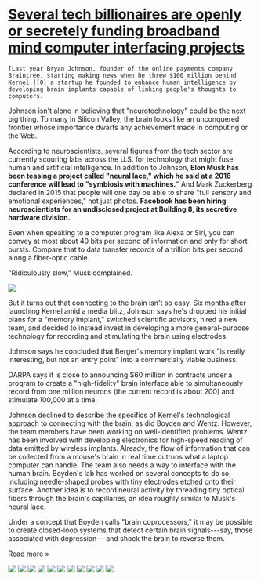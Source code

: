 # [Several tech billionaires are openly or secretely funding broadband mind computer interfacing projects](http://www.nextbigfuture.com/2017/03/several-tech-billionaires-are-openly-or.html)

    [Last year Bryan Johnson, founder of the online payments company Braintree, starting making news when he threw $100 million behind Kernel,][0] a startup he founded to enhance human intelligence by developing brain implants capable of linking people's thoughts to computers.  
  
Johnson isn't alone in believing that "neurotechnology" could be the next big thing. To many in Silicon Valley, the brain looks like an unconquered frontier whose importance dwarfs any achievement made in computing or the Web.  
  
According to neuroscientists, several figures from the tech sector are currently scouring labs across the U.S. for technology that might fuse human and artificial intelligence. In addition to Johnson, **Elon Musk has been teasing a project called "neural lace," which he said at a 2016 conference will lead to "symbiosis with machines.**" And Mark Zuckerberg declared in 2015 that people will one day be able to share "full sensory and emotional experiences," not just photos. **Facebook has been hiring neuroscientists for an undisclosed project at Building 8, its secretive hardware division.**  
  
Even when speaking to a computer program like Alexa or Siri, you can convey at most about 40 bits per second of information and only for short bursts. Compare that to data transfer records of a trillion bits per second along a fiber-optic cable.  
  
"Ridiculously slow," Musk complained.  
  

[![](https://2.bp.blogspot.com/-6WMra4O1LAQ/WMwGlpgsdvI/AAAAAAABT1A/nQAKabBkcUUjaObJGFzEkn3kcpYCDapRACLcB/s400/mind-uploading.jpg)][1]  
  
But it turns out that connecting to the brain isn't so easy. Six months after launching Kernel amid a media blitz, Johnson says he's dropped his initial plans for a "memory implant," switched scientific advisors, hired a new team, and decided to instead invest in developing a more general-purpose technology for recording and stimulating the brain using electrodes.  
  
Johnson says he concluded that Berger's memory implant work "is really interesting, but not an entry point" into a commercially viable business.  
  
DARPA says it is close to announcing $60 million in contracts under a program to create a "high-fidelity" brain interface able to simultaneously record from one million neurons (the current record is about 200) and stimulate 100,000 at a time.  
  
Johnson declined to describe the specifics of Kernel's technological approach to connecting with the brain, as did Boyden and Wentz. However, the team members have been working on well-identified problems. Wentz has been involved with developing electronics for high-speed reading of data emitted by wireless implants. Already, the flow of information that can be collected from a mouse's brain in real time outruns what a laptop computer can handle. The team also needs a way to interface with the human brain. Boyden's lab has worked on several concepts to do so, including needle-shaped probes with tiny electrodes etched onto their surface. Another idea is to record neural activity by threading tiny optical fibers through the brain's capillaries, an idea roughly similar to Musk's neural lace.  
  
Under a concept that Boyden calls "brain coprocessors," it may be possible to create closed-loop systems that detect certain brain signals---say, those associated with depression---and shock the brain to reverse them.   
  
[Read more »][2]

[![](http://feeds.feedburner.com/~ff/blogspot/advancednano?d=yIl2AUoC8zA)][3] [![](http://feeds.feedburner.com/~ff/blogspot/advancednano?d=dnMXMwOfBR0)][4] [![](http://feeds.feedburner.com/~ff/blogspot/advancednano?d=63t7Ie-LG7Y)][5] [![](http://feeds.feedburner.com/~ff/blogspot/advancednano?i=UkJH1LHWdiI:uW_UaxbBCLE:F7zBnMyn0Lo)][6] [![](http://feeds.feedburner.com/~ff/blogspot/advancednano?i=UkJH1LHWdiI:uW_UaxbBCLE:wF9xT3WuBAs)][7] [![](http://feeds.feedburner.com/~ff/blogspot/advancednano?i=UkJH1LHWdiI:uW_UaxbBCLE:V_sGLiPBpWU)][8] [![](http://feeds.feedburner.com/~ff/blogspot/advancednano?d=l6gmwiTKsz0)][9] [![](http://feeds.feedburner.com/~ff/blogspot/advancednano?i=UkJH1LHWdiI:uW_UaxbBCLE:gIN9vFwOqvQ)][10] [![](http://feeds.feedburner.com/~ff/blogspot/advancednano?d=qj6IDK7rITs)][11] [![](http://feeds.feedburner.com/~ff/blogspot/advancednano?i=UkJH1LHWdiI:uW_UaxbBCLE:KwTdNBX3Jqk)][12]
![](http://feeds.feedburner.com/~r/blogspot/advancednano/~4/UkJH1LHWdiI)

[0]: https://www.technologyreview.com/s/603771/the-entrepreneur-with-the-100-million-plan-to-link-brains-to-computers/
[1]: https://2.bp.blogspot.com/-6WMra4O1LAQ/WMwGlpgsdvI/AAAAAAABT1A/nQAKabBkcUUjaObJGFzEkn3kcpYCDapRACLcB/s1600/mind-uploading.jpg
[2]: http://www.nextbigfuture.com/2017/03/several-tech-billionaires-are-openly-or.html#more
[3]: http://feeds.feedburner.com/~ff/blogspot/advancednano?a=UkJH1LHWdiI:uW_UaxbBCLE:yIl2AUoC8zA
[4]: http://feeds.feedburner.com/~ff/blogspot/advancednano?a=UkJH1LHWdiI:uW_UaxbBCLE:dnMXMwOfBR0
[5]: http://feeds.feedburner.com/~ff/blogspot/advancednano?a=UkJH1LHWdiI:uW_UaxbBCLE:63t7Ie-LG7Y
[6]: http://feeds.feedburner.com/~ff/blogspot/advancednano?a=UkJH1LHWdiI:uW_UaxbBCLE:F7zBnMyn0Lo
[7]: http://feeds.feedburner.com/~ff/blogspot/advancednano?a=UkJH1LHWdiI:uW_UaxbBCLE:wF9xT3WuBAs
[8]: http://feeds.feedburner.com/~ff/blogspot/advancednano?a=UkJH1LHWdiI:uW_UaxbBCLE:V_sGLiPBpWU
[9]: http://feeds.feedburner.com/~ff/blogspot/advancednano?a=UkJH1LHWdiI:uW_UaxbBCLE:l6gmwiTKsz0
[10]: http://feeds.feedburner.com/~ff/blogspot/advancednano?a=UkJH1LHWdiI:uW_UaxbBCLE:gIN9vFwOqvQ
[11]: http://feeds.feedburner.com/~ff/blogspot/advancednano?a=UkJH1LHWdiI:uW_UaxbBCLE:qj6IDK7rITs
[12]: http://feeds.feedburner.com/~ff/blogspot/advancednano?a=UkJH1LHWdiI:uW_UaxbBCLE:KwTdNBX3Jqk
  
